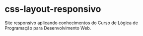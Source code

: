 # css-layout-responsivo
Site responsivo aplicando conhecimentos do Curso de Lógica de Programação para Desenvolvimento Web.
